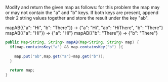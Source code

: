 Modify and return the given map as follows: for this problem the map may or may not contain the "a" and "b" keys. If both keys are present, append their 2 string values together and store the result under the key "ab".

mapAB({"a": "Hi", "b": "There"}) → {"a": "Hi", "ab": "HiThere", "b": "There"}
mapAB({"a": "Hi"}) → {"a": "Hi"}
mapAB({"b": "There"}) → {"b": "There"}



```java
public Map<String, String> mapAB(Map<String, String> map) {
  if(map.containsKey("a") && map.containsKey("b") ){
    
    map.put("ab",map.get("a")+map.get("b"));
  }
  
  return map;
}

```

